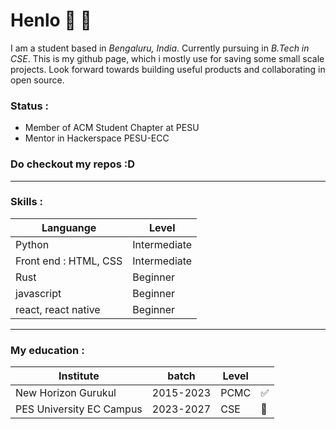 
# Henlo 👋 🦀 

I am a student based in _Bengaluru, India_. Currently pursuing in _B.Tech in CSE_. This is my github page, which i mostly use for saving some small scale projects. Look forward towards building useful products and collaborating in open source.

### Status : 
 - Member of ACM Student Chapter at PESU
 - Mentor in Hackerspace PESU-ECC

### Do checkout my repos :D

---
### Skills :
|Languange|Level|
|---|---|
|Python|Intermediate|
|Front end : HTML, CSS|Intermediate|
|Rust|Beginner|
|javascript|Beginner|
|react, react native|Beginner|

---

### My education :
|  Institute|  batch|Level||
|--|--|--|--|
| New Horizon Gurukul | 2015-2023 |PCMC|✅|
| PES University EC Campus | 2023-2027 |CSE|👋|
